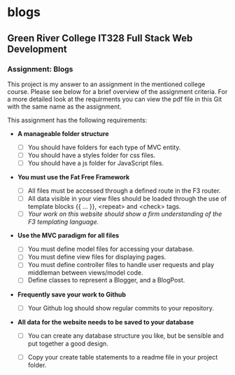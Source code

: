 # blogs
## Green River College IT328 Full Stack Web Development
### Assignment: Blogs

This project is my answer to an assignment in the mentioned college course.  Please see below for a brief overview of the assignment criteria.  For a more detailed look at the requirments you can view the pdf file in this Git with the same name as the assignment.

This assignment has the following requirements:

- **A manageable folder structure**
  - [ ] You should have folders for each type of MVC entity.
  - [ ] You should have a styles folder for css files.
  - [ ] You should have a js folder for JavaScript files.

- **You must use the Fat Free Framework**
  - [ ] All files must be accessed through a defined route in the F3 router.
  - [ ] All data visible in your view files should be loaded through the use of template blocks {{ ... }}, &lt;repeat&gt; and &lt;check&gt; tags.
  - [ ] _Your work on this website should show a firm understanding of the F3 templating language._

- **Use the MVC paradigm for all files**

  - [ ] You must define model files for accessing your database.
  - [ ] You must define view files for displaying pages.
  - [ ] You must define controller files to handle user requests and play middleman between views/model code.
  - [ ] Define classes to represent a Blogger, and a BlogPost.

- **Frequently save your work to Github**

  - [ ] Your Github log should show regular commits to your repository.

- **All data for the website needs to be saved to your database**

  - [ ] You can create any database structure you like, but be sensible and put together a good design.
  - [ ] Copy your create table statements to a readme file in your project folder.

